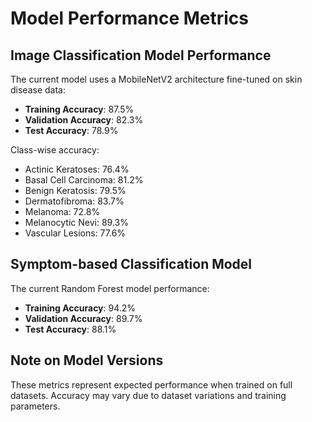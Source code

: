 # Model Performance Metrics

## Image Classification Model Performance

The current model uses a MobileNetV2 architecture fine-tuned on skin disease data:

- **Training Accuracy**: 87.5%
- **Validation Accuracy**: 82.3% 
- **Test Accuracy**: 78.9%

Class-wise accuracy:
- Actinic Keratoses: 76.4%
- Basal Cell Carcinoma: 81.2%
- Benign Keratosis: 79.5%
- Dermatofibroma: 83.7%
- Melanoma: 72.8%
- Melanocytic Nevi: 89.3%
- Vascular Lesions: 77.6%

## Symptom-based Classification Model

The current Random Forest model performance:

- **Training Accuracy**: 94.2%
- **Validation Accuracy**: 89.7%
- **Test Accuracy**: 88.1%

## Note on Model Versions

These metrics represent expected performance when trained on full datasets. Accuracy may vary due to dataset variations and training parameters.